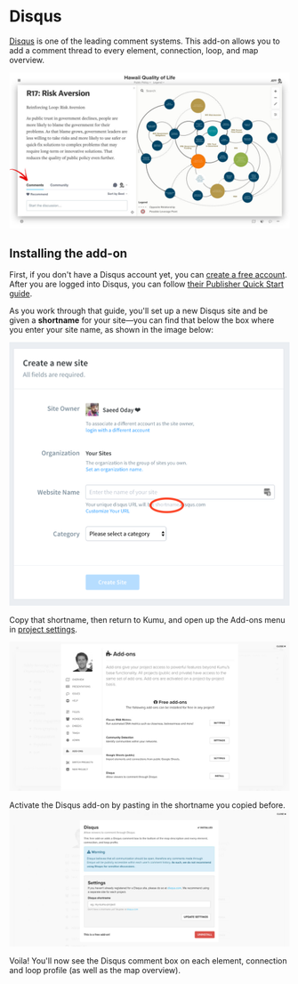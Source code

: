 # Disqus

[Disqus](https://disqus.com/) is one of the leading comment systems. This add-on allows you to add a comment thread to every element, connection, loop, and map overview.

![](../../images/disqus-addon.jpg)

## Installing the add-on

First, if you don't have a Disqus account yet, you can [create a free account](https://disqus.com/profile/signup/). After you are logged into Disqus, you can follow [their Publisher Quick Start guide](https://help.disqus.com/en/articles/1717056-publisher-quick-start-guide).

As you work through that guide, you'll set up a new Disqus site and be given a **shortname** for your site—you can find that below the box where you enter your site name, as shown in the image below:

![Disqus shortname](../../images/disqus-shortname.png)

Copy that shortname, then return to Kumu, and open up the Add-ons menu in [project settings](../../overview/settings.md#project-settings).

![](../../images/disqus-step-3.jpg)

Activate the Disqus add-on by pasting in the shortname you copied before. ![](../../images/disqus-step-4.jpg)

Voila! You'll now see the Disqus comment box on each element, connection and loop profile (as well as the map overview).
